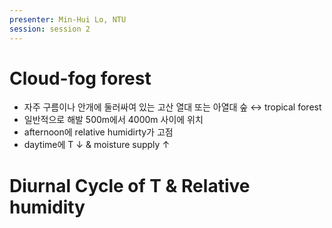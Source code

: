 ```yaml
---
presenter: Min-Hui Lo, NTU
session: session 2
---
```

# Cloud-fog forest
- 자주 구름이나 안개에 둘러싸여 있는 고산 열대 또는 아열대 숲 $\leftrightarrow$ tropical forest
- 일반적으로 해발 500m에서 4000m 사이에 위치
- afternoon에 relative humidirty가 고점
- daytime에 T $\downarrow$ & moisture supply $\uparrow$

# Diurnal Cycle of T & Relative humidity

